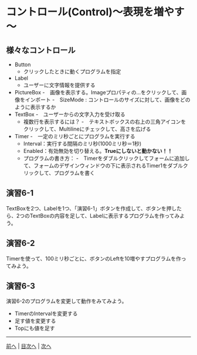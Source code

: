 # コントロール(Control)～表現を増やす～

## 様々なコントロール
- Button
  - クリックしたときに動くプログラムを指定
- Label
  - ユーザーに文字情報を提供する
- PictureBox
  -　画像を表示する。Imageプロパティの...をクリックして、画像をインポート
  -　SizeMode : コントロールのサイズに対して、画像をどのように表示するか
- TextBox
  -　ユーザーからの文字入力を受け取る
  - 複数行を表示するには？
    -　テキストボックスの右上の三角アイコンをクリックして、Multilineにチェックして、高さを広げる
- Timer
  -　一定のミリ秒ごとにプログラムを実行する
  - Interval：実行する間隔のミリ秒(1000ミリ秒＝1秒)
  - Enabled：有効無効を切り替える。**Trueにしないと動かない！！**
  - プログラムの書き方：
    -　Timerをダブルクリックしてフォームに追加して、フォームのデザインウィンドウの下に表示されるTimer1をダブルクリックして、プログラムを書く

## 演習6-1
TextBoxを2つ、Labelを1つ、「演習6-1」ボタンを作成して、ボタンを押したら、2つのTextBoxの内容を足して、Labelに表示するプログラムを作ってみよう。

## 演習6-2
Timerを使って、100ミリ秒ごとに、ボタンのLeftを10増やすプログラムを作ってみよう。

## 演習6-3
演習6-2のプログラムを変更して動作をみてみよう。

- TimerのIntervalを変更する
- 足す値を変更する
- Topにも値を足す

---

[前へ](05.md) | [目次へ](README.md#%E7%9B%AE%E6%AC%A1) | [次へ](07.md)
